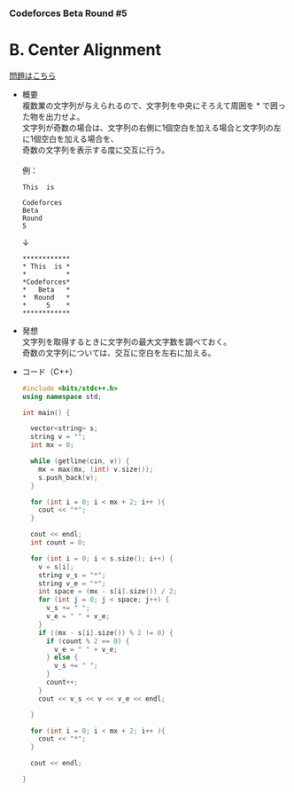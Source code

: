 ### Codeforces Beta Round #5

# B. Center Alignment

  [問題はこちら](https://codeforces.com/problemset/problem/5/B)
  
- 概要<br>
  複数業の文字列が与えられるので、文字列を中央にそろえて周囲を * で囲った物を出力せよ。<br>
  文字列が奇数の場合は、文字列の右側に1個空白を加える場合と文字列の左に1個空白を加える場合を、<br>
  奇数の文字列を表示する度に交互に行う。<br>
  <br>
  例：<br>
  
  ```
  This  is
  
  Codeforces
  Beta
  Round
  5
  ```
  
  ↓<br>
  
  ```
  ************
  * This  is *
  *          *
  *Codeforces*
  *   Beta   *
  *  Round   *
  *     5    *
  ************
  ```
  
- 発想<br>
  文字列を取得するときに文字列の最大文字数を調べておく。<br>
  奇数の文字列については、交互に空白を左右に加える。

  
- コード（C++）

  ```cpp
  #include <bits/stdc++.h>
  using namespace std;

  int main() {

    vector<string> s;
    string v = "";
    int mx = 0;

    while (getline(cin, v)) {
      mx = max(mx, (int) v.size());
      s.push_back(v);
    }

    for (int i = 0; i < mx + 2; i++ ){
      cout << "*";
    }

    cout << endl;
    int count = 0;

    for (int i = 0; i < s.size(); i++) {
      v = s[i];
      string v_s = "*";
      string v_e = "*";
      int space = (mx - s[i].size()) / 2;
      for (int j = 0; j < space; j++) {
        v_s += " ";
        v_e = " " + v_e;
      }
      if ((mx - s[i].size()) % 2 != 0) {
        if (count % 2 == 0) {
          v_e = " " + v_e;
        } else {
          v_s += " ";
        }
        count++;
      }
      cout << v_s << v << v_e << endl;

    }

    for (int i = 0; i < mx + 2; i++ ){
      cout << "*";
    }

    cout << endl;

  }
  ```
    